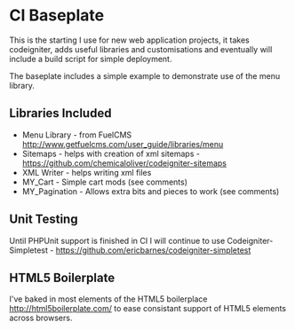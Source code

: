 # CI Baseplate

This is the starting I use for new web application projects, it takes codeigniter, adds useful libraries and customisations and eventually will include a build script for simple deployment.

The baseplate includes a simple example to demonstrate use of the menu library.

## Libraries Included

* Menu Library - from FuelCMS http://www.getfuelcms.com/user_guide/libraries/menu
* Sitemaps - helps with creation of xml sitemaps - https://github.com/chemicaloliver/codeigniter-sitemaps
* XML Writer - helps writing xml files
* MY_Cart - Simple cart mods (see comments)
* MY_Pagination - Allows extra bits and pieces to work (see comments)

## Unit Testing

Until PHPUnit support is finished in CI I will continue to use Codeigniter-Simpletest - https://github.com/ericbarnes/codeigniter-simpletest

## HTML5 Boilerplate

I've baked in most elements of the HTML5 boilerplace http://html5boilerplate.com/ to ease consistant support of HTML5 elements across browsers. 
